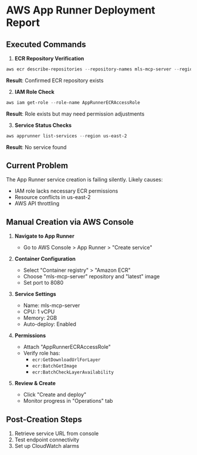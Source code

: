 # AWS App Runner Deployment Report

## Executed Commands

1. **ECR Repository Verification**
```powershell
aws ecr describe-repositories --repository-names mls-mcp-server --region us-east-2
```
**Result**: Confirmed ECR repository exists

2. **IAM Role Check**
```powershell
aws iam get-role --role-name AppRunnerECRAccessRole
```
**Result**: Role exists but may need permission adjustments

3. **Service Status Checks**
```powershell
aws apprunner list-services --region us-east-2
```
**Result**: No service found

## Current Problem

The App Runner service creation is failing silently. Likely causes:
- IAM role lacks necessary ECR permissions
- Resource conflicts in us-east-2
- AWS API throttling

## Manual Creation via AWS Console

1. **Navigate to App Runner**
   - Go to AWS Console > App Runner > "Create service"

2. **Container Configuration**
   - Select "Container registry" > "Amazon ECR"
   - Choose "mls-mcp-server" repository and "latest" image
   - Set port to 8080

3. **Service Settings**
   - Name: mls-mcp-server
   - CPU: 1 vCPU
   - Memory: 2GB
   - Auto-deploy: Enabled

4. **Permissions**
   - Attach "AppRunnerECRAccessRole"
   - Verify role has:
     - `ecr:GetDownloadUrlForLayer`
     - `ecr:BatchGetImage`
     - `ecr:BatchCheckLayerAvailability`

5. **Review & Create**
   - Click "Create and deploy"
   - Monitor progress in "Operations" tab

## Post-Creation Steps
1. Retrieve service URL from console
2. Test endpoint connectivity
3. Set up CloudWatch alarms
